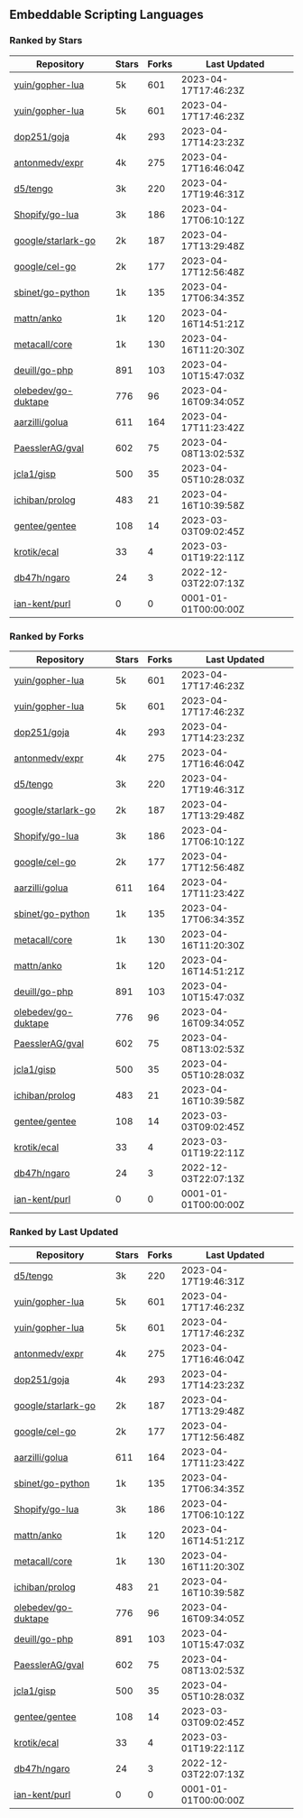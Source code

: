 ## Embeddable Scripting Languages

### Ranked by Stars

| Repository | Stars | Forks | Last Updated |
|------------|-------|-------|--------------|
| [yuin/gopher-lua](https://github.com/yuin/gopher-lua) | 5k | 601 | 2023-04-17T17:46:23Z |
| [yuin/gopher-lua](https://github.com/yuin/gopher-lua) | 5k | 601 | 2023-04-17T17:46:23Z |
| [dop251/goja](https://github.com/dop251/goja) | 4k | 293 | 2023-04-17T14:23:23Z |
| [antonmedv/expr](https://github.com/antonmedv/expr) | 4k | 275 | 2023-04-17T16:46:04Z |
| [d5/tengo](https://github.com/d5/tengo) | 3k | 220 | 2023-04-17T19:46:31Z |
| [Shopify/go-lua](https://github.com/Shopify/go-lua) | 3k | 186 | 2023-04-17T06:10:12Z |
| [google/starlark-go](https://github.com/google/starlark-go) | 2k | 187 | 2023-04-17T13:29:48Z |
| [google/cel-go](https://github.com/google/cel-go) | 2k | 177 | 2023-04-17T12:56:48Z |
| [sbinet/go-python](https://github.com/sbinet/go-python) | 1k | 135 | 2023-04-17T06:34:35Z |
| [mattn/anko](https://github.com/mattn/anko) | 1k | 120 | 2023-04-16T14:51:21Z |
| [metacall/core](https://github.com/metacall/core) | 1k | 130 | 2023-04-16T11:20:30Z |
| [deuill/go-php](https://github.com/deuill/go-php) | 891 | 103 | 2023-04-10T15:47:03Z |
| [olebedev/go-duktape](https://github.com/olebedev/go-duktape) | 776 | 96 | 2023-04-16T09:34:05Z |
| [aarzilli/golua](https://github.com/aarzilli/golua) | 611 | 164 | 2023-04-17T11:23:42Z |
| [PaesslerAG/gval](https://github.com/PaesslerAG/gval) | 602 | 75 | 2023-04-08T13:02:53Z |
| [jcla1/gisp](https://github.com/jcla1/gisp) | 500 | 35 | 2023-04-05T10:28:03Z |
| [ichiban/prolog](https://github.com/ichiban/prolog) | 483 | 21 | 2023-04-16T10:39:58Z |
| [gentee/gentee](https://github.com/gentee/gentee) | 108 | 14 | 2023-03-03T09:02:45Z |
| [krotik/ecal](https://github.com/krotik/ecal) | 33 | 4 | 2023-03-01T19:22:11Z |
| [db47h/ngaro](https://github.com/db47h/ngaro) | 24 | 3 | 2022-12-03T22:07:13Z |
| [ian-kent/purl](https://github.com/ian-kent/purl) | 0 | 0 | 0001-01-01T00:00:00Z |

### Ranked by Forks

| Repository | Stars | Forks | Last Updated |
|------------|-------|-------|--------------|
| [yuin/gopher-lua](https://github.com/yuin/gopher-lua) | 5k | 601 | 2023-04-17T17:46:23Z |
| [yuin/gopher-lua](https://github.com/yuin/gopher-lua) | 5k | 601 | 2023-04-17T17:46:23Z |
| [dop251/goja](https://github.com/dop251/goja) | 4k | 293 | 2023-04-17T14:23:23Z |
| [antonmedv/expr](https://github.com/antonmedv/expr) | 4k | 275 | 2023-04-17T16:46:04Z |
| [d5/tengo](https://github.com/d5/tengo) | 3k | 220 | 2023-04-17T19:46:31Z |
| [google/starlark-go](https://github.com/google/starlark-go) | 2k | 187 | 2023-04-17T13:29:48Z |
| [Shopify/go-lua](https://github.com/Shopify/go-lua) | 3k | 186 | 2023-04-17T06:10:12Z |
| [google/cel-go](https://github.com/google/cel-go) | 2k | 177 | 2023-04-17T12:56:48Z |
| [aarzilli/golua](https://github.com/aarzilli/golua) | 611 | 164 | 2023-04-17T11:23:42Z |
| [sbinet/go-python](https://github.com/sbinet/go-python) | 1k | 135 | 2023-04-17T06:34:35Z |
| [metacall/core](https://github.com/metacall/core) | 1k | 130 | 2023-04-16T11:20:30Z |
| [mattn/anko](https://github.com/mattn/anko) | 1k | 120 | 2023-04-16T14:51:21Z |
| [deuill/go-php](https://github.com/deuill/go-php) | 891 | 103 | 2023-04-10T15:47:03Z |
| [olebedev/go-duktape](https://github.com/olebedev/go-duktape) | 776 | 96 | 2023-04-16T09:34:05Z |
| [PaesslerAG/gval](https://github.com/PaesslerAG/gval) | 602 | 75 | 2023-04-08T13:02:53Z |
| [jcla1/gisp](https://github.com/jcla1/gisp) | 500 | 35 | 2023-04-05T10:28:03Z |
| [ichiban/prolog](https://github.com/ichiban/prolog) | 483 | 21 | 2023-04-16T10:39:58Z |
| [gentee/gentee](https://github.com/gentee/gentee) | 108 | 14 | 2023-03-03T09:02:45Z |
| [krotik/ecal](https://github.com/krotik/ecal) | 33 | 4 | 2023-03-01T19:22:11Z |
| [db47h/ngaro](https://github.com/db47h/ngaro) | 24 | 3 | 2022-12-03T22:07:13Z |
| [ian-kent/purl](https://github.com/ian-kent/purl) | 0 | 0 | 0001-01-01T00:00:00Z |

### Ranked by Last Updated

| Repository | Stars | Forks | Last Updated |
|------------|-------|-------|--------------|
| [d5/tengo](https://github.com/d5/tengo) | 3k | 220 | 2023-04-17T19:46:31Z |
| [yuin/gopher-lua](https://github.com/yuin/gopher-lua) | 5k | 601 | 2023-04-17T17:46:23Z |
| [yuin/gopher-lua](https://github.com/yuin/gopher-lua) | 5k | 601 | 2023-04-17T17:46:23Z |
| [antonmedv/expr](https://github.com/antonmedv/expr) | 4k | 275 | 2023-04-17T16:46:04Z |
| [dop251/goja](https://github.com/dop251/goja) | 4k | 293 | 2023-04-17T14:23:23Z |
| [google/starlark-go](https://github.com/google/starlark-go) | 2k | 187 | 2023-04-17T13:29:48Z |
| [google/cel-go](https://github.com/google/cel-go) | 2k | 177 | 2023-04-17T12:56:48Z |
| [aarzilli/golua](https://github.com/aarzilli/golua) | 611 | 164 | 2023-04-17T11:23:42Z |
| [sbinet/go-python](https://github.com/sbinet/go-python) | 1k | 135 | 2023-04-17T06:34:35Z |
| [Shopify/go-lua](https://github.com/Shopify/go-lua) | 3k | 186 | 2023-04-17T06:10:12Z |
| [mattn/anko](https://github.com/mattn/anko) | 1k | 120 | 2023-04-16T14:51:21Z |
| [metacall/core](https://github.com/metacall/core) | 1k | 130 | 2023-04-16T11:20:30Z |
| [ichiban/prolog](https://github.com/ichiban/prolog) | 483 | 21 | 2023-04-16T10:39:58Z |
| [olebedev/go-duktape](https://github.com/olebedev/go-duktape) | 776 | 96 | 2023-04-16T09:34:05Z |
| [deuill/go-php](https://github.com/deuill/go-php) | 891 | 103 | 2023-04-10T15:47:03Z |
| [PaesslerAG/gval](https://github.com/PaesslerAG/gval) | 602 | 75 | 2023-04-08T13:02:53Z |
| [jcla1/gisp](https://github.com/jcla1/gisp) | 500 | 35 | 2023-04-05T10:28:03Z |
| [gentee/gentee](https://github.com/gentee/gentee) | 108 | 14 | 2023-03-03T09:02:45Z |
| [krotik/ecal](https://github.com/krotik/ecal) | 33 | 4 | 2023-03-01T19:22:11Z |
| [db47h/ngaro](https://github.com/db47h/ngaro) | 24 | 3 | 2022-12-03T22:07:13Z |
| [ian-kent/purl](https://github.com/ian-kent/purl) | 0 | 0 | 0001-01-01T00:00:00Z |

